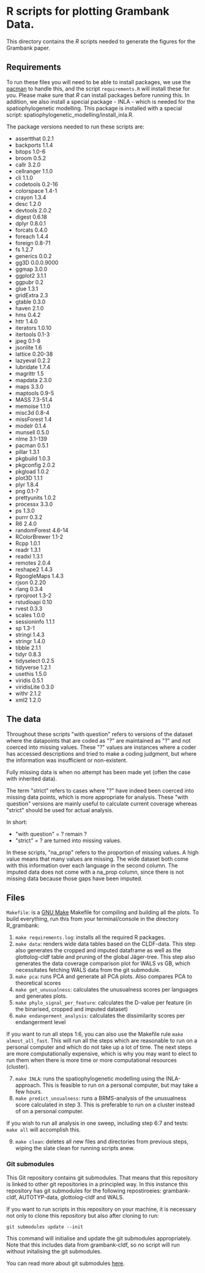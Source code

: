 # R scripts for plotting Grambank Data.

This directory contains the *R* scripts needed to generate the figures for the Grambank paper.

## Requirements

To run these files you will need to be able to install packages, we use the [pacman](https://github.com/trinker/pacman) to handle this, and the script `requirements.R` will install these for you. Please make sure that *R* can install packages before running this. In addition, we also install a special package - INLA - which is needed for the spatiophylogenetic modelling. This package is installed with a special script: spatiophylogenetic_modelling/install_inla.R.

The package versions needed to run these scripts are:

* assertthat 0.2.1
* backports 1.1.4
* bitops 1.0-6
* broom 0.5.2
* callr 3.2.0
* cellranger 1.1.0
* cli 1.1.0
* codetools 0.2-16
* colorspace 1.4-1
* crayon 1.3.4
* desc 1.2.0
* devtools 2.0.2
* digest 0.6.18
* dplyr 0.8.0.1
* forcats 0.4.0
* foreach 1.4.4
* foreign 0.8-71
* fs 1.2.7
* generics 0.0.2
* gg3D 0.0.0.9000
* ggmap 3.0.0
* ggplot2 3.1.1
* ggpubr 0.2
* glue 1.3.1
* gridExtra 2.3
* gtable 0.3.0
* haven 2.1.0
* hms 0.4.2
* httr 1.4.0
* iterators 1.0.10
* itertools 0.1-3
* jpeg 0.1-8
* jsonlite 1.6
* lattice 0.20-38
* lazyeval 0.2.2
* lubridate 1.7.4
* magrittr 1.5
* mapdata 2.3.0
* maps 3.3.0
* maptools 0.9-5
* MASS 7.3-51.4
* memoise 1.1.0
* misc3d 0.8-4
* missForest 1.4
* modelr 0.1.4
* munsell 0.5.0
* nlme 3.1-139
* pacman 0.5.1
* pillar 1.3.1
* pkgbuild 1.0.3
* pkgconfig 2.0.2
* pkgload 1.0.2
* plot3D 1.1.1
* plyr 1.8.4
* png 0.1-7
* prettyunits 1.0.2
* processx 3.3.0
* ps 1.3.0
* purrr 0.3.2
* R6 2.4.0
* randomForest 4.6-14
* RColorBrewer 1.1-2
* Rcpp 1.0.1
* readr 1.3.1
* readxl 1.3.1
* remotes 2.0.4
* reshape2 1.4.3
* RgoogleMaps 1.4.3
* rjson 0.2.20
* rlang 0.3.4
* rprojroot 1.3-2
* rstudioapi 0.10
* rvest 0.3.3
* scales 1.0.0
* sessioninfo 1.1.1
* sp 1.3-1
* stringi 1.4.3
* stringr 1.4.0
* tibble 2.1.1
* tidyr 0.8.3
* tidyselect 0.2.5
* tidyverse 1.2.1
* usethis 1.5.0
* viridis 0.5.1
* viridisLite 0.3.0
* withr 2.1.2
* xml2 1.2.0

## The data

Throughout these scripts "with question" refers to versions of the dataset where the datapoints that are coded as "?" are maintained as "?" and not coerced into missing values. These "?" values are instances where a coder has accessed descriptions and tried to make a coding judgment, but where the information was insufficient or non-existent.

Fully missing data is when no attempt has been made yet (often the case with inherited data).

The term "strict" refers to cases where "?" have indeed been coerced into missing data points, which is more appropriate for analysis. These "with question" versions are mainly useful to calculate current coverage whereas "strict" should be used for actual analysis.

In short:

* "with question" = ? remain ?
* "strict" = ? are turned into missing values.

In these scripts, "na_prop" refers to the proportion of missing values. A high value means that many values are missing. The wide dataset both come with this information over each language in the second column. The imputed data does not come with a na_prop column, since there is not missing data because those gaps have been imputed.

## Files

`Makefile`: is a [GNU Make](https://www.gnu.org/software/make/) Makefile for compiling and building all the plots. To build everything, run this from your terminal/console in the directory R_grambank:

1. `make requirements.log`: installs all the required R packages.
2. `make data`: renders wide data tables based on the CLDF-data. This step also generates the cropped and imputed dataframe as well as the glottolog-cldf table and pruning of the global Jäger-tree. This step also generates the data coverage comparison plot for WALS vs GB, which necessitates fetching WALS data from the git submodule.
3. `make pca`: runs PCA and generate all PCA plots. Also compares PCA to theoretical scores
4. `make get_unusualness`: calculates the unusualness scores per languages and generates plots.
5. `make phylo_signal_per_feature`: calculates the D-value per feature (in the binarised, cropped and imputed dataset)
6. `make endangerment_analysis`: calculates the dissimilarity scores per endangerment level

If you want to run all steps 1:6, you can also use the Makefile rule `make almost_all_fast`. This will run all the steps which are reasonable to run on a personal computer and which do not take up a lot of time. The next steps are more computationally expensive, which is why you may want to elect to run them when there is more time or more computational resources (cluster).

7. `make INLA`: runs the spatiophylogenetic modelling using the INLA-approach. This is feasible to run on a personal computer, but may take a few hours.
8. `make predict_unsualness`: runs a BRMS-analysis of the unusualness score calculated in step 3. This is preferable to run on a cluster instead of on a personal computer.

If you wish to run all analysis in one sweep, including step 6:7 and tests: `make all` will accomplish this.

9. `make clean`: deletes all new files and directories from previous steps, wiping the slate clean for running scripts anew.

### Git submodules
This Git repository contains git submodules. That means that this repository is linked to other git repositories in a principled way. In this instance this repository has git submodules for the following repostiroeies: grambank-cldf, AUTOTYP-data, glottolog-cldf and WALS.

If you want to run scripts in this repository on your machine, it is necessary not only to clone this repository but also after cloning to run:

`git submodules update --init`

This command will initialise and update the git submodules appropriately. Note that this includes data from grambank-cldf, so no script will run without initalising the git submodules.

You can read more about git submodules [here](https://git-scm.com/book/en/v2/Git-Tools-Submodules#_cloning_submodules).
